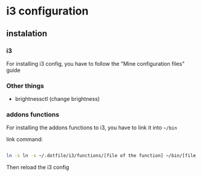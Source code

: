 # i3 configuration

## instalation

### i3

For installing i3 config, you have to follow the "Mine configuration files" guide

### Other things

* brightnessctl (change brightness)

### addons functions

For installing the addons functions to i3, you have to link it into `~/bin`

link command:

```bash

ln -s ln -s ~/.dotfile/i3/functions/[file of the function] ~/bin/[file of the function]

```

Then reload the i3 config
